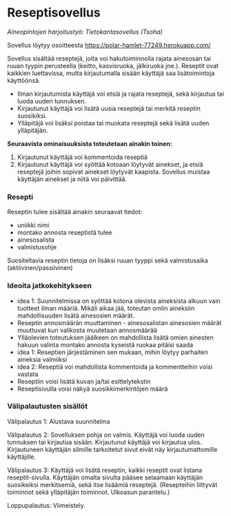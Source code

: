 # Reseptisovellus
*Aineopintojen harjoitustyö: Tietokantasovellus (Tsoha)*

Sovellus löytyy osoitteesta
https://polar-hamlet-77249.herokuapp.com/

Sovellus sisältää reseptejä, joita voi hakutoiminnolla rajata ainesosan tai ruuan tyypin perusteella (keitto, kasvisruoka, jälkiruoka jne.). Reseptit ovat kaikkien luettavissa, mutta kirjautumalla sisään käyttäjä saa lisätoimintoja käyttöönsä.

- Ilman kirjautumista käyttäjä voi etsiä ja rajata reseptejä, sekä kirjautua tai luoda uuden tunnuksen.
- Kirjautunut käyttäjä voi lisätä uusia reseptejä tai merkitä reseptin suosikiksi.
- Ylläpitäjä voi lisäksi poistaa tai muokata reseptejä sekä lisätä uuden ylläpitäjän.

**Seuraavista ominaisuuksista toteutetaan ainakin toinen:**
1. Kirjautunut käyttäjä voi kommentoida reseptiä
2. Kirjautunut käyttäjä voi syöttää kotoaan löytyvät ainekset, ja etsiä reseptejä joihin sopivat ainekset löytyvät kaapista. Sovellus muistaa käyttäjän ainekset ja niitä voi päivittää.


### Resepti
Reseptin tulee sisältää ainakin seuraavat tiedot: 
- uniikki nimi 
- montako annosta reseptistä tulee 
- ainesosalista 
- valmistusohje 

Suositeltavia reseptin tietoja on lisäksi ruuan tyyppi sekä valmistusaika (aktiivinen/passiivinen)

### Ideoita jatkokehitykseen
- idea 1: Suunnitelmissa on syöttää kotona olevista aineksista alkuun vain tuotteet ilman määriä. Mikäli aikaa jää, toteutan omiin aineksiin mahdollisuuden lisätä ainesosien määrät.
- Reseptin annosmäärän muuttaminen - ainesosalistan ainesosien määrät muuttuvat kun valikosta muutetaan annosmäärää
- Ylläolevien toteutuksen jäälkeen on mahdollista lisätä omien ainesten hakuun valinta montako annosta kyseistä ruokaa pitäisi saada
- idea 1: Reseptien järjestäminen sen mukaan, mihin löytyy parhaiten aineksia valmiiksi
- idea 2: Reseptiä voi mahdollista kommentoida ja kommentteihin voisi vastata
- Reseptiin voisi lisätä kuvan ja/tai esittelytekstin
- Reseptisivulla voisi näkyä suosikkimerkintöjen määrä

### Välipalautusten sisällöt
Välipalautus 1: Alustava suunnitelma

Välipalautus 2: Sovelluksen pohja on valmis. Käyttäjä voi luoda uuden tunnuksen tai kirjautua sisään. Kirjautunut käyttäjä voi kirjautua ulos. Kirjautuneen käyttäjän silmille tarkoitetut sivut eivät näy kirjautumattomille käyttäjille.

Välipalautus 3: Käyttäjä voi lisätä reseptin, kaikki reseptit ovat listana reseptit-sivulla. Käyttäjän omalta sivulta pääsee selaamaan käyttäjän suosikeiksi merkitsemiä, sekä itse lisäämiä reseptejä. (Resepteihin liittyvät toiminnot sekä ylläpitäjän toiminnot. Ulkoasun parantelu.)

Loppupalautus: Viimeistely.
